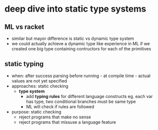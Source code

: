 # deep dive into static type systems 


## ML vs racket 

- similar but mayor difference is static vs dynamic type system
- we could actually achieve a dynamic type like experience in ML 
  if we created one big type containing contructors for each of the primitives 

## static typing 

- when: after success parsing before running - at compile time - actual values are not yet specified
- approaches: static checking 
    * **type system**
        - add **typing rules** for different language constructs eg. each var has type, two conditional branches must be same type
        - ML will check if rules are followed
- purpose: static checking 
    - reject programs that make no sense
    - reject programs that missuse a language feature
